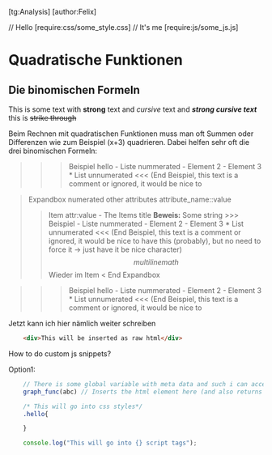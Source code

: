 [tg:Analysis]
[author:Felix]

// Hello
[require:css/some_style.css] // It's me
[require:js/some_js.js]

# Quadratische Funktionen
## Die binomischen Formeln
This is some text with **strong** text and *cursive* text and ***strong cursive text*** this is ~~strike through~~

Beim Rechnen mit quadratischen Funktionen muss man oft Summen oder Differenzen wie zum Beispiel (x+3) quadrieren. Dabei helfen sehr oft die drei binomischen Formeln:

>>> Beispiel
        hello
        - Liste nummerated
        - Element 2
        - Element 3
        * List unnumerated
<<< (End Beispiel, this text is a comment or ignored, it would be nice to 


> Expandbox numerated other attributes attribute_name::value
>> Item attr:value - The Items title
    __Beweis:__
    Some string
    >>> Beispiel
        - Liste nummerated
        - Element 2
        - Element 3
        * List unnumerated
    <<< (End Beispiel, this text is a comment or ignored, it would be nice to have this (probably), but no need to force it -> just have it be nice character)
    $$
    multiline math
    $$
    Wieder im Item
< End Expandbox

>>> Beispiel
        hello
        - Liste nummerated
        - Element 2
        - Element 3
        * List unnumerated
<<< (End Beispiel, this text is a comment or ignored, it would be nice to 

Jetzt kann ich hier nämlich weiter schreiben

```html
    <div>This will be inserted as raw html</div>
```

How to do custom js snippets?

Option1:
```js dependency
    // There is some global variable with meta data and such i can access even in {} blocks
    graph_func(abc) // Inserts the html element here (and also returns it)
```

```css
    /* This will go into css styles*/
    .hello{

    }
```

```js
    console.log("This will go into {} script tags");
```